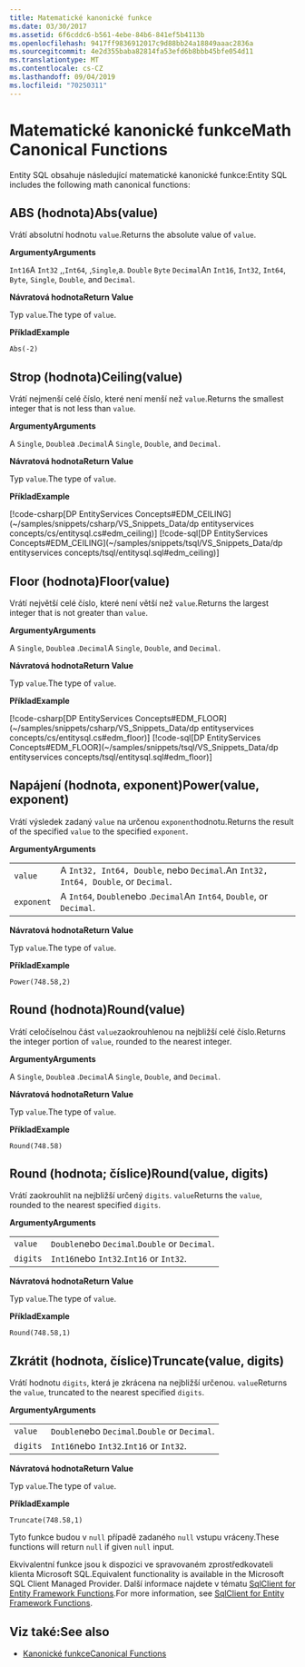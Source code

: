 ```yaml
---
title: Matematické kanonické funkce
ms.date: 03/30/2017
ms.assetid: 6f6cddc6-b561-4ebe-84b6-841ef5b4113b
ms.openlocfilehash: 9417ff9836912017c9d88bb24a18849aaac2836a
ms.sourcegitcommit: 4e2d355baba82814fa53efd6b8bbb45bfe054d11
ms.translationtype: MT
ms.contentlocale: cs-CZ
ms.lasthandoff: 09/04/2019
ms.locfileid: "70250311"
---
```

# <a name="math-canonical-functions"></a><span data-ttu-id="4ba7b-102">Matematické kanonické funkce</span><span class="sxs-lookup"><span data-stu-id="4ba7b-102">Math Canonical Functions</span></span>

<span data-ttu-id="4ba7b-103">Entity SQL obsahuje následující matematické kanonické funkce:</span><span class="sxs-lookup"><span data-stu-id="4ba7b-103">Entity SQL includes the following math canonical functions:</span></span>
  
## <a name="absvalue"></a><span data-ttu-id="4ba7b-104">ABS (hodnota)</span><span class="sxs-lookup"><span data-stu-id="4ba7b-104">Abs(value)</span></span>

<span data-ttu-id="4ba7b-105">Vrátí absolutní hodnotu `value`.</span><span class="sxs-lookup"><span data-stu-id="4ba7b-105">Returns the absolute value of `value`.</span></span>

<span data-ttu-id="4ba7b-106">**Argumenty**</span><span class="sxs-lookup"><span data-stu-id="4ba7b-106">**Arguments**</span></span>

<span data-ttu-id="4ba7b-107">`Int16`A `Int32` ,,`Int64`, ,`Single`,a. `Double` `Byte` `Decimal`</span><span class="sxs-lookup"><span data-stu-id="4ba7b-107">An `Int16`, `Int32`, `Int64`, `Byte`, `Single`, `Double`, and `Decimal`.</span></span>

<span data-ttu-id="4ba7b-108">**Návratová hodnota**</span><span class="sxs-lookup"><span data-stu-id="4ba7b-108">**Return Value**</span></span>

<span data-ttu-id="4ba7b-109">Typ `value`.</span><span class="sxs-lookup"><span data-stu-id="4ba7b-109">The type of `value`.</span></span>

<span data-ttu-id="4ba7b-110">**Příklad**</span><span class="sxs-lookup"><span data-stu-id="4ba7b-110">**Example**</span></span>

`Abs(-2)`

## <a name="ceilingvalue"></a><span data-ttu-id="4ba7b-111">Strop (hodnota)</span><span class="sxs-lookup"><span data-stu-id="4ba7b-111">Ceiling(value)</span></span>

<span data-ttu-id="4ba7b-112">Vrátí nejmenší celé číslo, které není menší než `value`.</span><span class="sxs-lookup"><span data-stu-id="4ba7b-112">Returns the smallest integer that is not less than `value`.</span></span>

<span data-ttu-id="4ba7b-113">**Argumenty**</span><span class="sxs-lookup"><span data-stu-id="4ba7b-113">**Arguments**</span></span>

<span data-ttu-id="4ba7b-114">A `Single`, `Double`a .`Decimal`</span><span class="sxs-lookup"><span data-stu-id="4ba7b-114">A `Single`, `Double`, and `Decimal`.</span></span>

<span data-ttu-id="4ba7b-115">**Návratová hodnota**</span><span class="sxs-lookup"><span data-stu-id="4ba7b-115">**Return Value**</span></span>

<span data-ttu-id="4ba7b-116">Typ `value`.</span><span class="sxs-lookup"><span data-stu-id="4ba7b-116">The type of `value`.</span></span>

<span data-ttu-id="4ba7b-117">**Příklad**</span><span class="sxs-lookup"><span data-stu-id="4ba7b-117">**Example**</span></span>

[!code-csharp[DP EntityServices Concepts#EDM_CEILING](~/samples/snippets/csharp/VS_Snippets_Data/dp entityservices concepts/cs/entitysql.cs#edm_ceiling)]
[!code-sql[DP EntityServices Concepts#EDM_CEILING](~/samples/snippets/tsql/VS_Snippets_Data/dp entityservices concepts/tsql/entitysql.sql#edm_ceiling)]

## <a name="floorvalue"></a><span data-ttu-id="4ba7b-118">Floor (hodnota)</span><span class="sxs-lookup"><span data-stu-id="4ba7b-118">Floor(value)</span></span>

<span data-ttu-id="4ba7b-119">Vrátí největší celé číslo, které není větší než `value`.</span><span class="sxs-lookup"><span data-stu-id="4ba7b-119">Returns the largest integer that is not greater than `value`.</span></span>

<span data-ttu-id="4ba7b-120">**Argumenty**</span><span class="sxs-lookup"><span data-stu-id="4ba7b-120">**Arguments**</span></span>

<span data-ttu-id="4ba7b-121">A `Single`, `Double`a .`Decimal`</span><span class="sxs-lookup"><span data-stu-id="4ba7b-121">A `Single`, `Double`, and `Decimal`.</span></span>

<span data-ttu-id="4ba7b-122">**Návratová hodnota**</span><span class="sxs-lookup"><span data-stu-id="4ba7b-122">**Return Value**</span></span>

<span data-ttu-id="4ba7b-123">Typ `value`.</span><span class="sxs-lookup"><span data-stu-id="4ba7b-123">The type of `value`.</span></span>

<span data-ttu-id="4ba7b-124">**Příklad**</span><span class="sxs-lookup"><span data-stu-id="4ba7b-124">**Example**</span></span>

[!code-csharp[DP EntityServices Concepts#EDM_FLOOR](~/samples/snippets/csharp/VS_Snippets_Data/dp entityservices concepts/cs/entitysql.cs#edm_floor)]
[!code-sql[DP EntityServices Concepts#EDM_FLOOR](~/samples/snippets/tsql/VS_Snippets_Data/dp entityservices concepts/tsql/entitysql.sql#edm_floor)]

## <a name="powervalue-exponent"></a><span data-ttu-id="4ba7b-125">Napájení (hodnota, exponent)</span><span class="sxs-lookup"><span data-stu-id="4ba7b-125">Power(value, exponent)</span></span>

<span data-ttu-id="4ba7b-126">Vrátí výsledek zadaný `value` na určenou `exponent`hodnotu.</span><span class="sxs-lookup"><span data-stu-id="4ba7b-126">Returns the result of the specified `value` to the specified `exponent`.</span></span>

<span data-ttu-id="4ba7b-127">**Argumenty**</span><span class="sxs-lookup"><span data-stu-id="4ba7b-127">**Arguments**</span></span>

|  |  |
|--|--|
|`value` | <span data-ttu-id="4ba7b-128">A `Int32, Int64, Double`, nebo `Decimal`.</span><span class="sxs-lookup"><span data-stu-id="4ba7b-128">An `Int32, Int64, Double`, or `Decimal`.</span></span> |
|`exponent` | <span data-ttu-id="4ba7b-129">A `Int64`, `Double`nebo .`Decimal`</span><span class="sxs-lookup"><span data-stu-id="4ba7b-129">An `Int64`, `Double`, or `Decimal`.</span></span> |

<span data-ttu-id="4ba7b-130">**Návratová hodnota**</span><span class="sxs-lookup"><span data-stu-id="4ba7b-130">**Return Value**</span></span>

<span data-ttu-id="4ba7b-131">Typ `value`.</span><span class="sxs-lookup"><span data-stu-id="4ba7b-131">The type of `value`.</span></span>

<span data-ttu-id="4ba7b-132">**Příklad**</span><span class="sxs-lookup"><span data-stu-id="4ba7b-132">**Example**</span></span>

`Power(748.58,2)`

## <a name="roundvalue"></a><span data-ttu-id="4ba7b-133">Round (hodnota)</span><span class="sxs-lookup"><span data-stu-id="4ba7b-133">Round(value)</span></span>

<span data-ttu-id="4ba7b-134">Vrátí celočíselnou část `value`zaokrouhlenou na nejbližší celé číslo.</span><span class="sxs-lookup"><span data-stu-id="4ba7b-134">Returns the integer portion of `value`, rounded to the nearest integer.</span></span>

<span data-ttu-id="4ba7b-135">**Argumenty**</span><span class="sxs-lookup"><span data-stu-id="4ba7b-135">**Arguments**</span></span>

<span data-ttu-id="4ba7b-136">A `Single`, `Double`a .`Decimal`</span><span class="sxs-lookup"><span data-stu-id="4ba7b-136">A `Single`, `Double`, and `Decimal`.</span></span>

<span data-ttu-id="4ba7b-137">**Návratová hodnota**</span><span class="sxs-lookup"><span data-stu-id="4ba7b-137">**Return Value**</span></span>

<span data-ttu-id="4ba7b-138">Typ `value`.</span><span class="sxs-lookup"><span data-stu-id="4ba7b-138">The type of `value`.</span></span>

<span data-ttu-id="4ba7b-139">**Příklad**</span><span class="sxs-lookup"><span data-stu-id="4ba7b-139">**Example**</span></span>

`Round(748.58)`

## <a name="roundvalue-digits"></a><span data-ttu-id="4ba7b-140">Round (hodnota; číslice)</span><span class="sxs-lookup"><span data-stu-id="4ba7b-140">Round(value, digits)</span></span>

<span data-ttu-id="4ba7b-141">Vrátí zaokrouhlit na nejbližší určený `digits`. `value`</span><span class="sxs-lookup"><span data-stu-id="4ba7b-141">Returns the `value`, rounded to the nearest specified `digits`.</span></span>

<span data-ttu-id="4ba7b-142">**Argumenty**</span><span class="sxs-lookup"><span data-stu-id="4ba7b-142">**Arguments**</span></span>

|  |  |
|--|--|
|`value`|<span data-ttu-id="4ba7b-143">`Double`nebo `Decimal`.</span><span class="sxs-lookup"><span data-stu-id="4ba7b-143">`Double` or `Decimal`.</span></span>|
|`digits`|<span data-ttu-id="4ba7b-144">`Int16`nebo `Int32`.</span><span class="sxs-lookup"><span data-stu-id="4ba7b-144">`Int16` or `Int32`.</span></span>|

<span data-ttu-id="4ba7b-145">**Návratová hodnota**</span><span class="sxs-lookup"><span data-stu-id="4ba7b-145">**Return Value**</span></span>

<span data-ttu-id="4ba7b-146">Typ `value`.</span><span class="sxs-lookup"><span data-stu-id="4ba7b-146">The type of `value`.</span></span>

<span data-ttu-id="4ba7b-147">**Příklad**</span><span class="sxs-lookup"><span data-stu-id="4ba7b-147">**Example**</span></span>

`Round(748.58,1)`

## <a name="truncatevalue-digits"></a><span data-ttu-id="4ba7b-148">Zkrátit (hodnota, číslice)</span><span class="sxs-lookup"><span data-stu-id="4ba7b-148">Truncate(value, digits)</span></span>

<span data-ttu-id="4ba7b-149">Vrátí hodnotu `digits`, která je zkrácena na nejbližší určenou. `value`</span><span class="sxs-lookup"><span data-stu-id="4ba7b-149">Returns the `value`, truncated to the nearest specified `digits`.</span></span>

<span data-ttu-id="4ba7b-150">**Argumenty**</span><span class="sxs-lookup"><span data-stu-id="4ba7b-150">**Arguments**</span></span>

|  |  |
|--|--|
|`value`|<span data-ttu-id="4ba7b-151">`Double`nebo `Decimal`.</span><span class="sxs-lookup"><span data-stu-id="4ba7b-151">`Double` or `Decimal`.</span></span>|
|`digits`|<span data-ttu-id="4ba7b-152">`Int16`nebo `Int32`.</span><span class="sxs-lookup"><span data-stu-id="4ba7b-152">`Int16` or `Int32`.</span></span>|

<span data-ttu-id="4ba7b-153">**Návratová hodnota**</span><span class="sxs-lookup"><span data-stu-id="4ba7b-153">**Return Value**</span></span>

<span data-ttu-id="4ba7b-154">Typ `value`.</span><span class="sxs-lookup"><span data-stu-id="4ba7b-154">The type of `value`.</span></span>

<span data-ttu-id="4ba7b-155">**Příklad**</span><span class="sxs-lookup"><span data-stu-id="4ba7b-155">**Example**</span></span>

`Truncate(748.58,1)`  
  
 <span data-ttu-id="4ba7b-156">Tyto funkce budou v `null` případě zadaného `null` vstupu vráceny.</span><span class="sxs-lookup"><span data-stu-id="4ba7b-156">These functions will return `null` if given `null` input.</span></span>  
  
 <span data-ttu-id="4ba7b-157">Ekvivalentní funkce jsou k dispozici ve spravovaném zprostředkovateli klienta Microsoft SQL.</span><span class="sxs-lookup"><span data-stu-id="4ba7b-157">Equivalent functionality is available in the Microsoft SQL Client Managed Provider.</span></span> <span data-ttu-id="4ba7b-158">Další informace najdete v tématu [SqlClient for Entity Framework Functions](../sqlclient-for-ef-functions.md).</span><span class="sxs-lookup"><span data-stu-id="4ba7b-158">For more information, see [SqlClient for Entity Framework Functions](../sqlclient-for-ef-functions.md).</span></span>  
  
## <a name="see-also"></a><span data-ttu-id="4ba7b-159">Viz také:</span><span class="sxs-lookup"><span data-stu-id="4ba7b-159">See also</span></span>

- [<span data-ttu-id="4ba7b-160">Kanonické funkce</span><span class="sxs-lookup"><span data-stu-id="4ba7b-160">Canonical Functions</span></span>](canonical-functions.md)
